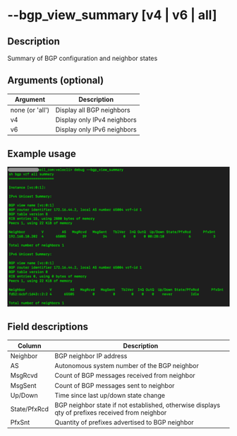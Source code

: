 #	--bgp_view_summary [v4 | v6 | all]

##	Description
Summary of BGP configuration and neighbor states

##  Arguments (optional)
| Argument | Description |
|---|---|
| none (or 'all') | Display all BGP neighbors |
| v4 | Display only IPv4 neighbors |
| v6 | Display only IPv6 neighbors |

##  Example usage
![image](Images/bgp_view_summary.png)

##  Field descriptions
| Column | Description |
|---|---|
| Neighbor | BGP neighbor IP address |
| AS | Autonomous system number of the BGP neighbor |
| MsgRcvd | Count of BGP messages received from neighbor |
| MsgSent | Count of BGP messages sent to neighbor |
| Up/Down | Time since last up/down state change |
| State/PfxRcd | BGP neighbor state if not established, otherwise displays qty of prefixes received from neighbor |
| PfxSnt | Quantity of prefixes advertised to BGP neighbor |